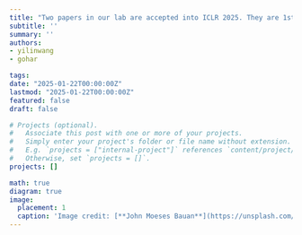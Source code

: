 ```yaml
---
title: "Two papers in our lab are accepted into ICLR 2025. They are 1st authored by Yilin and Gohar, respectively. Congratulations!"
subtitle: ''
summary: ''
authors:
- yilinwang
- gohar

tags:
date: "2025-01-22T00:00:00Z"
lastmod: "2025-01-22T00:00:00Z"
featured: false
draft: false

# Projects (optional).
#   Associate this post with one or more of your projects.
#   Simply enter your project's folder or file name without extension.
#   E.g. `projects = ["internal-project"]` references `content/project/deep-learning/index.md`.
#   Otherwise, set `projects = []`.
projects: []

math: true
diagram: true
image:
  placement: 1
  caption: 'Image credit: [**John Moeses Bauan**](https://unsplash.com/photos/OGZtQF8iC0g)'
---
```

